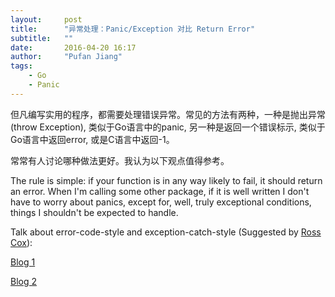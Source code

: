 ```yaml
---
layout:     post
title:      "异常处理：Panic/Exception 对比 Return Error"
subtitle:   ""
date:       2016-04-20 16:17 
author:     "Pufan Jiang"
tags:
    - Go
    - Panic
---
```


但凡编写实用的程序，都需要处理错误异常。常见的方法有两种，一种是抛出异常(throw Exception), 类似于Go语言中的panic, 另一种是返回一个错误标示, 类似于Go语言中返回error, 或是C语言中返回-1。

常常有人讨论哪种做法更好。我认为以下观点值得参考。

The rule is simple: if your function is in any way likely to fail, it should return an error. When I'm calling some other package, if it is well written I don't have to worry about panics, except for, well, truly exceptional conditions, things I shouldn't be expected to handle.

Talk about error-code-style and exception-catch-style (Suggested by [Ross Cox](https://plus.google.com/+RussCox-rsc/posts/iqAiKAwP6Ce)):

[Blog 1](https://blogs.msdn.microsoft.com/oldnewthing/20040422-00/?p=39683/)

[Blog 2](https://blogs.msdn.microsoft.com/oldnewthing/20050114-00/?p=36693)

